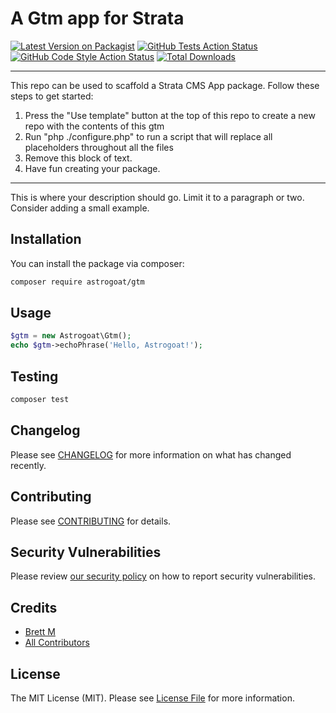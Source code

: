# A Gtm app for Strata

[![Latest Version on Packagist](https://img.shields.io/packagist/v/astrogoat/gtm.svg?style=flat-square)](https://packagist.org/packages/astrogoat/gtm)
[![GitHub Tests Action Status](https://img.shields.io/github/workflow/status/astrogoat/gtm/run-tests?label=tests)](https://github.com/astrogoat/gtm/actions?query=workflow%3Arun-tests+branch%3Amain)
[![GitHub Code Style Action Status](https://img.shields.io/github/workflow/status/astrogoat/gtm/Check%20&%20fix%20styling?label=code%20style)](https://github.com/astrogoat/gtm/actions?query=workflow%3A"Check+%26+fix+styling"+branch%3Amain)
[![Total Downloads](https://img.shields.io/packagist/dt/astrogoat/gtm.svg?style=flat-square)](https://packagist.org/packages/astrogoat/gtm)

---
This repo can be used to scaffold a Strata CMS App package. Follow these steps to get started:

1. Press the "Use template" button at the top of this repo to create a new repo with the contents of this gtm
2. Run "php ./configure.php" to run a script that will replace all placeholders throughout all the files
3. Remove this block of text.
4. Have fun creating your package.
---

This is where your description should go. Limit it to a paragraph or two. Consider adding a small example.

## Installation

You can install the package via composer:

```bash
composer require astrogoat/gtm
```

## Usage

```php
$gtm = new Astrogoat\Gtm();
echo $gtm->echoPhrase('Hello, Astrogoat!');
```

## Testing

```bash
composer test
```

## Changelog

Please see [CHANGELOG](CHANGELOG.md) for more information on what has changed recently.

## Contributing

Please see [CONTRIBUTING](.github/CONTRIBUTING.md) for details.

## Security Vulnerabilities

Please review [our security policy](../../security/policy) on how to report security vulnerabilities.

## Credits

- [Brett M](https://github.com/bmmage)
- [All Contributors](../../contributors)



## License

The MIT License (MIT). Please see [License File](LICENSE.md) for more information.
